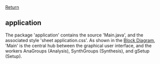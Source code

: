 [Return](Structure.md)
## application ##
The package 'application' contains the source 'Main.java', and the associated style 'sheet application.css'. As shown in the [Block Diagram](img/block.png), 'Main' is the central hub between the graphical user interface, and the workers AnaGroups (Analysis), SynthGroups (Synthesis), and gSetup (Setup).
